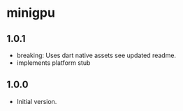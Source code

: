 # minigpu

## 1.0.1

- breaking: Uses dart native assets
see updated readme.
- implements platform stub

## 1.0.0

- Initial version.
